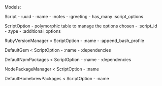 Models:

Script
    - :uuid
    - :name
    - :notes
    - :greeting
    - has_many :script_options
    
ScriptOption - polymorphic table to manage the options chosen
    - :script_id
    - :type
    - :additional_options
    
RubyVersionManager < ScriptOption
    - :name
    - :append_bash_profile
    
DefaultGem < ScriptOption
    - :name
    - :dependencies
    
DefaultNpmPackages < ScriptOption
    - :name
    - :dependencies
    
NodePackageManager < ScriptOption
    - :name
    
DefaultHomebrewPackages < ScriptOption
    - :name
 

